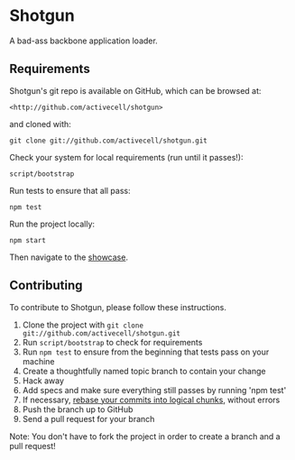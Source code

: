 # Shotgun 

A bad-ass backbone application loader.

## Requirements

Shotgun's git repo is available on GitHub, which can be browsed at:

    <http://github.com/activecell/shotgun>

and cloned with:

    git clone git://github.com/activecell/shotgun.git

Check your system for local requirements (run until it passes!):

    script/bootstrap

Run tests to ensure that all pass:

    npm test
    
Run the project locally:

    npm start

Then navigate to the [showcase](http://localhost:5000).

## Contributing

To contribute to Shotgun, please follow these instructions.

1. Clone the project with `git clone git://github.com/activecell/shotgun.git`
1. Run `script/bootstrap` to check for requirements
1. Run `npm test` to ensure from the beginning that tests pass on your machine
1. Create a thoughtfully named topic branch to contain your change
1. Hack away
1. Add specs and make sure everything still passes by running 'npm test'
1. If necessary, [rebase your commits into logical chunks](https://help.github.com/articles/interactive-rebase), without errors
1. Push the branch up to GitHub
1. Send a pull request for your branch

Note: You don't have to fork the project in order to create a branch and a pull request!
